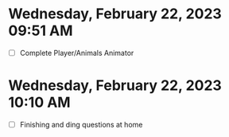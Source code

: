 # Wednesday, February 22, 2023 09:51 AM
- [ ] Complete Player/Animals Animator
# Wednesday, February 22, 2023 10:10 AM
- [ ] Finishing and ding questions at home
